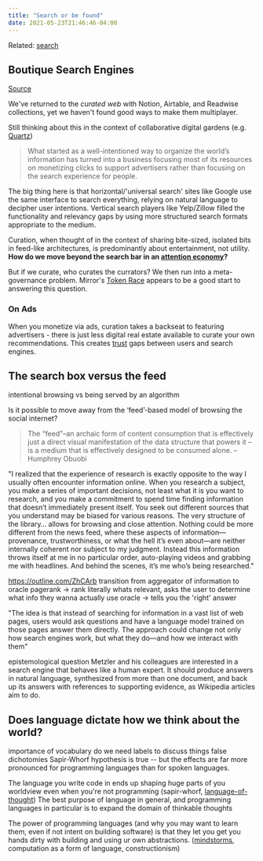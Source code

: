 ```yaml
---
title: "Search or be found"
date: 2021-05-23T21:46:46-04:00
---
```


Related: [search](thoughts/search.md)

## Boutique Search Engines
[Source](https://sariazout.mirror.xyz/7gSSTJ96SEyvXeljymglO3zN4H6DCgVnrNZq8_2NX1A)

We've returned to the *curated web* with Notion, Airtable, and Readwise collections, yet we haven't found good ways to make them multiplayer.

Still thinking about this in the context of collaborative digital gardens (e.g. [Quartz](http://quartz.jzhao.xyz/))

> What started as a well-intentioned way to organize the world’s information has turned into a business focusing most of its resources on monetizing clicks to support advertisers rather than focusing on the search experience for people.

The big thing here is that horizontal/'universal search' sites like Google use the same interface to search everything, relying on natural language to decipher user intentions. Vertical search players like Yelp/Zillow filled the functionality and relevancy gaps by using more structured search formats appropriate to the medium.

Curation, when thought of in the context of sharing bite-sized, isolated bits in feed-like architectures, is predominantly about entertainment, not utility. **How do we move beyond the search bar in an [attention economy](thoughts/attention-economy.md)?**

But if we curate, who curates the currators? We then run into a meta-governance problem. Mirror's [Token Race](https://dev.mirror.xyz/dLLIq4Iebg5DLWJbOWa3sU6oQuwbogkmqPnz-ZbzPUg) appears to be a good start to answering this question.

### On Ads
When you monetize via ads, curation takes a backseat to featuring advertisers - there is just less digital real estate available to curate your own recommendations. This creates [trust](thoughts/trust.md) gaps between users and search engines.


## The search box versus the feed
intentional browsing vs being served by an algorithm

Is it possible to move away from the ‘feed’-based model of browsing the social internet?

> The “feed”–an archaic form of content consumption that is effectively just a direct visual manifestation of the data structure that powers it – is a medium that is effectively designed to be consumed alone. –Humphrey Obuobi

"I realized that the experience of research is exactly opposite to the way I usually often encounter information online. When you research a subject, you make a series of important decisions, not least what it is you want to research, and you make a commitment to spend time finding information that doesn’t immediately present itself. You seek out different sources that you understand may be biased for various reasons. The very structure of the library… allows for browsing and close attention. Nothing could be more different from the news feed, where these aspects of information—provenance, trustworthiness, or what the hell it’s even about—are neither internally coherent nor subject to my judgment. Instead this information throws itself at me in no particular order, auto-playing videos and grabbing me with headlines. And behind the scenes, it’s me who’s being researched."

https://outline.com/ZhCArb
transition from aggregator of information to oracle
pagerank -> rank literally whats relevant, asks the user to determine what info they wanna actually use
oracle -> tells you the 'right' answer

"The idea is that instead of searching for information in a vast list of web pages, users would ask questions and have a language model trained on those pages answer them directly. The approach could change not only how search engines work, but what they do—and how we interact with them"

epistemological question
Metzler and his colleagues are interested in a search engine that behaves like a human expert. It should produce answers in natural language, synthesized from more than one document, and back up its answers with references to supporting evidence, as Wikipedia articles aim to do.

## Does language dictate how we think about the world?
importance of vocabulary
do we need labels to discuss things
false dichotomies
Sapir-Whorf hypothesis is true -- but the effects are far more pronounced for programming languages than for spoken languages.

The language you write code in ends up shaping huge parts of you worldview even when you're not programming (sapir-whorf, [language-of-thought](/thoughts/language-of-thought))
The best purpose of language in general, and programming languages in particular is to expand the domain of thinkable thoughts

The power of programming languages (and why you may want to learn them, even if not intent on building software) is that they let you get you hands dirty with building and using ur own abstractions. ([mindstorms](/thoughts/books/mindstorms), computation as a form of language, constructionism)